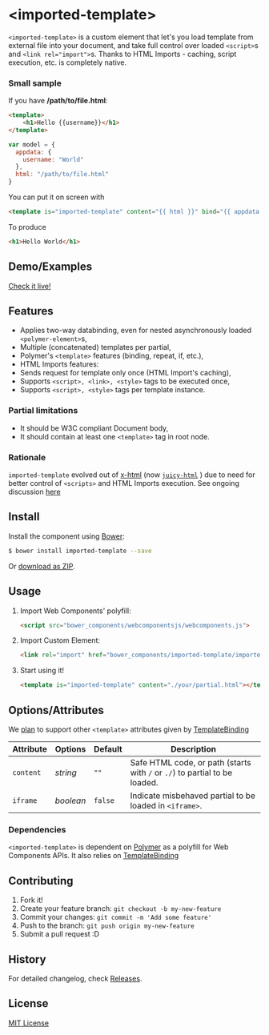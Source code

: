&lt;imported-template&gt;
==============

`<imported-template>` is a custom element that let's you load template from external file into your document, and take full control over loaded `<script>`s and `<link rel="import">`s. Thanks to HTML Imports - caching, script execution, etc. is completely native.

### Small sample

If you have **/path/to/file.html**:
```html
<template>
	<h1>Hello {{username}}</h1>
</template>
```
```javascript
var model = {
  appdata: {
    username: "World"
  },
  html: "/path/to/file.html"
}
```
You can put it on screen with
```html
<template is="imported-template" content="{{ html }}" bind="{{ appdata }}"></template>
```
To produce
```html
<h1>Hello World</h1>
```

## Demo/Examples

[Check it live!](http://juicy.github.io/imported-template/examples/index.html)

## Features

 - Applies two-way databinding, even for nested asynchronously loaded `<polymer-element>`s,
 - Multiple (concatenated) templates per partial, 
 - Polymer's `<template>` features (binding, repeat, if, etc.),
 - HTML Imports features: 
  - Sends request for template only once (HTML Import's caching),
  - Supports `<script>, <link>, <style>` tags to be executed once,
  - Supports `<script>, <style>` tags per template instance.

### Partial limitations

 - It should be W3C compliant Document body,
 - It should contain at least one `<template>` tag in root node.

### Rationale

`imported-template` evolved out of [x-html](https://github.com/PuppetJs/x-html) (now [`juicy-html`](https://github.com/Juicy/juicy-html) ) due to need for better control of `<scripts>` and HTML Imports execution. See ongoing discussion [here](https://github.com/Juicy/juicy-html/issues/8)


## Install

Install the component using [Bower](http://bower.io/):

```sh
$ bower install imported-template --save
```

Or [download as ZIP](https://github.com/Juicy/imported-template/archive/gh-pages.zip).

## Usage

1. Import Web Components' polyfill:

    ```html
    <script src="bower_components/webcomponentsjs/webcomponents.js">
    ```

2. Import Custom Element:

    ```html
    <link rel="import" href="bower_components/imported-template/imported-template.html">
    ```

3. Start using it!

    ```html
    <template is="imported-template" content="./your/partial.html"></template>
    ```

## Options/Attributes
We [plan](https://github.com/Juicy/imported-template/issues/1) to support other `<template>` attributes given by [TemplateBinding](http://www.polymer-project.org/docs/polymer/template.html)

Attribute    | Options       | Default          | Description
---          | ---           | ---              | ---
`content`    | *string*		 | `""`				| Safe HTML code, or path (starts with `/` or `./`) to partial to be loaded.
`iframe`     | *boolean*	 | `false`			| Indicate misbehaved partial to be loaded in `<iframe>`.


### Dependencies

`<imported-template>` is dependent on [Polymer](http://www.polymer-project.org/) as a polyfill for Web Components APIs. It also relies on [TemplateBinding](http://www.polymer-project.org/docs/polymer/template.html)

## Contributing

1. Fork it!
2. Create your feature branch: `git checkout -b my-new-feature`
3. Commit your changes: `git commit -m 'Add some feature'`
4. Push to the branch: `git push origin my-new-feature`
5. Submit a pull request :D

## History

For detailed changelog, check [Releases](https://github.com/Juicy/imported-template/releases).

## License

[MIT License](http://opensource.org/licenses/MIT)
